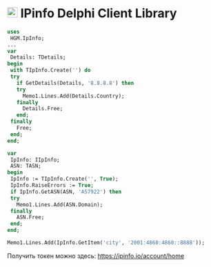﻿# [<img src="https://ipinfo.io/static/ipinfo-small.svg" alt="IPinfo" width="24"/>](https://ipinfo.io/) IPinfo Delphi Client Library

 ```Pascal
uses 
  HGM.IpInfo;
... 
var
  Details: TDetails;
begin
  with TIpInfo.Create('') do
  try
    if GetDetails(Details, '8.8.8.8') then
    try
      Memo1.Lines.Add(Details.Country);
    finally  
      Details.Free;
    end;
  finally  
    Free;
  end;
end;
```

 ```Pascal
var
  IpInfo: IIpInfo;
  ASN: TASN;
begin
  IpInfo := TIpInfo.Create('', True);
  IpInfo.RaiseErrors := True;
  if IpInfo.GetASN(ASN, 'AS7922') then
  try
    Memo1.Lines.Add(ASN.Domain);
  finally  
    ASN.Free;
  end;
end;
```

 ```Pascal
Memo1.Lines.Add(IpInfo.GetItem('city', '2001:4860:4860::8888'));
```

Получить токен можно здесь: https://ipinfo.io/account/home
